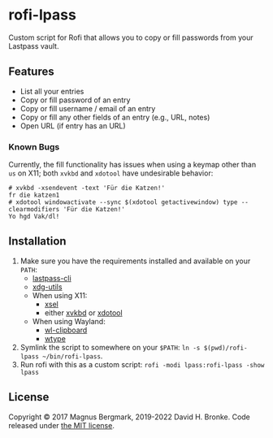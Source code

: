 # rofi-lpass

Custom script for Rofi that allows you to copy or fill passwords from your Lastpass vault.

## Features

* List all your entries
* Copy or fill password of an entry
* Copy or fill username / email of an entry
* Copy or fill any other fields of an entry (e.g., URL, notes)
* Open URL (if entry has an URL)

### Known Bugs

Currently, the fill functionality has issues when using a keymap other than `us` on X11; both `xvkbd` and
`xdotool` have undesirable behavior:
```
# xvkbd -xsendevent -text 'Für die Katzen!'
fr die katzen1
# xdotool windowactivate --sync $(xdotool getactivewindow) type --clearmodifiers 'Für die Katzen!'
Yo hgd Vak/dl!
```

## Installation

1. Make sure you have the requirements installed and available on your `PATH`:
   - [lastpass-cli](https://github.com/lastpass/lastpass-cli)
   - [xdg-utils](https://www.freedesktop.org/wiki/Software/xdg-utils/)
   - When using X11:
      - [xsel](http://www.vergenet.net/~conrad/software/xsel/)
      - either [xvkbd](http://t-sato.in.coocan.jp/xvkbd/) or [xdotool](https://www.semicomplete.com/projects/xdotool/)
   - When using Wayland:
      - [wl-clipboard](https://github.com/bugaevc/wl-clipboard)
      - [wtype](https://github.com/atx/wtype)
2. Symlink the script to somewhere on your `$PATH`: `ln -s $(pwd)/rofi-lpass ~/bin/rofi-lpass`.
3. Run rofi with this as a custom script: `rofi -modi lpass:rofi-lpass -show lpass`

## License

Copyright © 2017 Magnus Bergmark, 2019-2022 David H. Bronke. Code released under [the MIT license](LICENSE).
